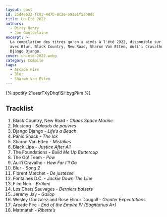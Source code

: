 ```yaml
---
layout: post
id: 25d4eb33-fc83-4d7b-8c26-692e1f5ab0dd
title: Un Été 2022
authors:
  - Dirty Henry
  - Joe Gantdelaine
excerpt: >-
  La compilation des titres qu'on a aimés à l'été 2022, disponible sur Spotify,
  avec Blur, Black Country, New Road, Sharon Van Etten, Auli'i Cravalho et
  Django Django.
cover: un-ete-2022.webp
category: Compile
tags:
  - Arcade Fire
  - Blur
  - Sharon Van Etten
---
```


{% spotify 21uesrTXyDhqfiSHbygPkm %}

## Tracklist

1. Black Country, New Road - _Chaos Space Marine_
1. Mustang - _Salauds de pauvres_
1. Django Django - _Life’s a Beach_
1. Panic Shack - _The Ick_
1. Sharon Van Etten - _Mistakes_
1. Black Lips - _Justice After All_
1. The Foundations - _Build Me Up Buttercup_
1. The Go! Team - _Pow_
1. Auli’i Cravalho - _How Far I’ll Go_
1. Blur - _Song 2_
1. Florent Marchet - _De justesse_
1. Fontaines D.C. - _Jackie Down The Line_
1. Film Noir - _Brûlant_
1. Les Chats Sauvages - _Derniers baisers_
1. Jeremy Jay - _Gallop_
1. Wesley Gonzalez and Rose Elinor Dougall - _Greater Expectations_
1. Arcade Fire - _End of the Empire IV (Sagittarius A\*)_
1. Matmatah - _Ribette’s_
